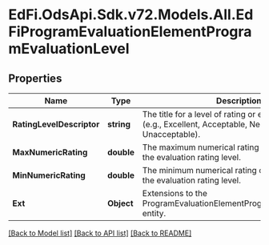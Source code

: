 # EdFi.OdsApi.Sdk.v72.Models.All.EdFiProgramEvaluationElementProgramEvaluationLevel

## Properties

Name | Type | Description | Notes
------------ | ------------- | ------------- | -------------
**RatingLevelDescriptor** | **string** | The title for a level of rating or evaluation band (e.g., Excellent, Acceptable, Needs Improvement, Unacceptable). | 
**MaxNumericRating** | **double** | The maximum numerical rating or score to achieve the evaluation rating level. | [optional] 
**MinNumericRating** | **double** | The minimum numerical rating or score to achieve the evaluation rating level. | [optional] 
**Ext** | **Object** | Extensions to the ProgramEvaluationElementProgramEvaluationLevel entity. | [optional] 

[[Back to Model list]](../../README.md#documentation-for-models) [[Back to API list]](../../README.md#documentation-for-api-endpoints) [[Back to README]](../../README.md)

